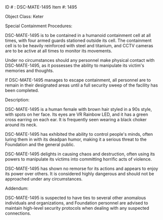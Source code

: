 ID # : DSC-MATE-1495
Item #: 1495

Object Class: Keter

Special Containment Procedures:

DSC-MATE-1495 is to be contained in a humanoid containment cell at all times, with four armed guards stationed outside its cell. The containment cell is to be heavily reinforced with steel and titanium, and CCTV cameras are to be active at all times to monitor its movements.

Under no circumstances should any personnel make physical contact with DSC-MATE-1495, as it possesses the ability to manipulate its victim's memories and thoughts.

If DSC-MATE-1495 manages to escape containment, all personnel are to remain in their designated areas until a full security sweep of the facility has been completed.

Description:

DSC-MATE-1495 is a human female with brown hair styled in a 90s style, with spots on her face. Its eyes are VR Rainbow LED, and it has a green cross earring on each ear. It is frequently seen wearing a black choker around its neck.

DSC-MATE-1495 has exhibited the ability to control people's minds, often luring them in with its deadpan humor, making it a serious threat to the Foundation and the general public.

DSC-MATE-1495 delights in causing chaos and destruction, often using its powers to manipulate its victims into committing horrific acts of violence.

DSC-MATE-1495 has shown no remorse for its actions and appears to enjoy its power over others. It is considered highly dangerous and should not be approached under any circumstances.

Addendum:

DSC-MATE-1495 is suspected to have ties to several other anomalous individuals and organizations, and Foundation personnel are advised to maintain high-level security protocols when dealing with any suspected connections.